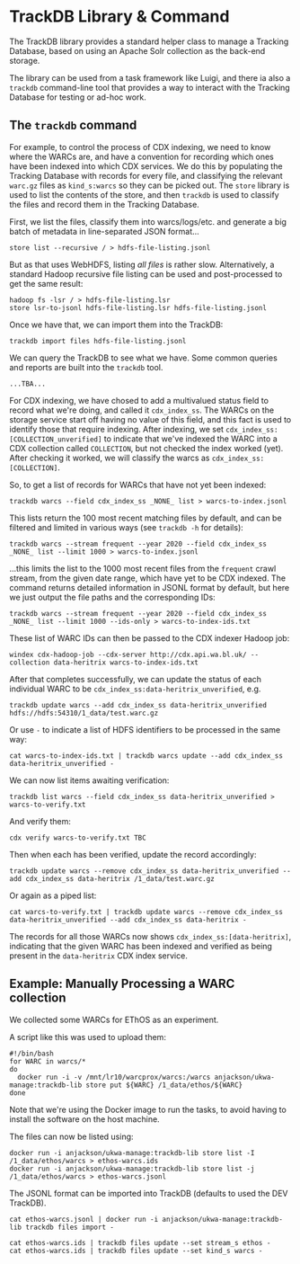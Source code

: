 TrackDB Library & Command
=========================

The TrackDB library provides a standard helper class to manage a Tracking Database, based on using an Apache Solr collection as the back-end storage.

The library can be used from a task framework like Luigi, and there ia also a `trackdb` command-line tool that provides a way to interact with the Tracking Database for testing or ad-hoc work.

The `trackdb` command
---------------------

For example, to control the process of CDX indexing, we need to know where the WARCs are, and have a convention for recording which ones have been indexed into which CDX services.  We do this by populating the Tracking Database with records for every file, and classifying the relevant `warc.gz` files as `kind_s:warcs` so they can be picked out. The `store` library is used to list the contents of the store, and then `trackdb` is used to classify the files and record them in the Tracking Database.

First, we list the files, classify them into warcs/logs/etc. and generate a big batch of metadata in line-separated JSON format...

    store list --recursive / > hdfs-file-listing.jsonl

But as that uses WebHDFS, listing _all files_ is rather slow. Alternatively, a standard Hadoop recursive file listing can be used and post-processed to get the same result:

    hadoop fs -lsr / > hdfs-file-listing.lsr
    store lsr-to-jsonl hdfs-file-listing.lsr hdfs-file-listing.jsonl

Once we have that, we can import them into the TrackDB:

    trackdb import files hdfs-file-listing.jsonl

We can query the TrackDB to see what we have. Some common queries and reports are built into the `trackdb` tool.

    ...TBA...



For CDX indexing, we have chosed to add a multivalued status field to record what we're doing, and called it `cdx_index_ss`. The WARCs on the storage service start off having no value of this field, and this fact is used to identify those that require indexing. After indexing, we set `cdx_index_ss:[COLLECTION_unverified]` to indicate that we've indexed the WARC into a CDX collection called `COLLECTION`, but not checked the index worked (yet). After checking it worked, we will classify the warcs as `cdx_index_ss:[COLLECTION]`.

So, to get a list of records for WARCs that have not yet been indexed:

    trackdb warcs --field cdx_index_ss _NONE_ list > warcs-to-index.jsonl

This lists return the 100 most recent matching files by default, and can be filtered and limited in various ways (see `trackdb -h` for details):

    trackdb warcs --stream frequent --year 2020 --field cdx_index_ss _NONE_ list --limit 1000 > warcs-to-index.jsonl

...this limits the list to the 1000 most recent files from the `frequent` crawl stream, from the given date range, which have yet to be CDX indexed. The command returns detailed information in JSONL format by default, but here we just output the file paths and the corresponding IDs:

    trackdb warcs --stream frequent --year 2020 --field cdx_index_ss _NONE_ list --limit 1000 --ids-only > warcs-to-index-ids.txt

These list of WARC IDs can then be passed to the CDX indexer Hadoop job:

    windex cdx-hadoop-job --cdx-server http://cdx.api.wa.bl.uk/ --collection data-heritrix warcs-to-index-ids.txt

After that completes successfully, we can update the status of each individual WARC to be `cdx_index_ss:data-heritrix_unverified`, e.g. 

    trackdb update warcs --add cdx_index_ss data-heritrix_unverified hdfs://hdfs:54310/1_data/test.warc.gz

Or use `-` to indicate a list of HDFS identifiers to be processed in the same way:

    cat warcs-to-index-ids.txt | trackdb warcs update --add cdx_index_ss data-heritrix_unverified -

We can now list items awaiting verification:

    trackdb list warcs --field cdx_index_ss data-heritrix_unverified > warcs-to-verify.txt

And verify them:

    cdx verify warcs-to-verify.txt TBC

Then when each has been verified, update the record accordingly:

    trackdb update warcs --remove cdx_index_ss data-heritrix_unverified --add cdx_index_ss data-heritrix /1_data/test.warc.gz

Or again as a piped list:

    cat warcs-to-verify.txt | trackdb update warcs --remove cdx_index_ss data-heritrix_unverified --add cdx_index_ss data-heritrix -

The records for all those WARCs now shows `cdx_index_ss:[data-heritrix]`, indicating that the given WARC has been indexed and verified as being present in the `data-heritrix` CDX index service.


Example: Manually Processing a WARC collection
----------------------------------------------

We collected some WARCs for EThOS as an experiment. 

A script like this was used to upload them:

```
#!/bin/bash
for WARC in warcs/*
do
  docker run -i -v /mnt/lr10/warcprox/warcs:/warcs anjackson/ukwa-manage:trackdb-lib store put ${WARC} /1_data/ethos/${WARC}
done
```

Note that we're using the Docker image to run the tasks, to avoid having to install the software on the host machine.

The files can now be listed using:

```
docker run -i anjackson/ukwa-manage:trackdb-lib store list -I /1_data/ethos/warcs > ethos-warcs.ids
docker run -i anjackson/ukwa-manage:trackdb-lib store list -j /1_data/ethos/warcs > ethos-warcs.jsonl
```

The JSONL format can be imported into TrackDB (defaults to used the DEV TrackDB).

```
cat ethos-warcs.jsonl | docker run -i anjackson/ukwa-manage:trackdb-lib trackdb files import -
```

```
cat ethos-warcs.ids | trackdb files update --set stream_s ethos -
cat ethos-warcs.ids | trackdb files update --set kind_s warcs -
```


